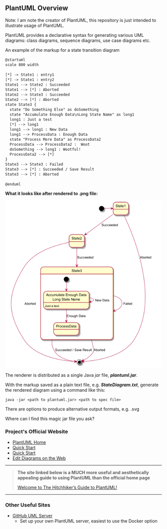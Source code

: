 ## **PlantUML Overview** ##

Note: I am note the creator of PlantUML, this repository is just intended to illustrate usage of PlantUML.

PlantUML provides a declarative syntax for generating various UML diagrams: class diagrams, sequence diagrams, use case diagrams etc.

An example of the markup for a state transition diagram


```
@startuml
scale 800 width

[*] -> State1 : entry1
[*] -> State1 : entry2
State1 --> State2 : Succeeded
State1 --> [*] : Aborted
State2 --> State3 : Succeeded
State2 --> [*] : Aborted
state State3 {
  state "Do Something Else" as doSomething
  state "Accumulate Enough Data\nLong State Name" as long1
  long1 : Just a test
  [*] --> long1
  long1 --> long1 : New Data
  long1 --> ProcessData : Enough Data
  state "Process More Data" as ProcessData2
  ProcessData --> ProcessData2 :  Woot
  doSomething --> long1 : Wootful!
  ProcessData2 --> [*]
}
State3 --> State3 : Failed
State3 --> [*] : Succeeded / Save Result
State3 --> [*] : Aborted

@enduml
```
**What it looks like after rendered to .png file:**

![alt text](https://raw.githubusercontent.com/danysdragons/PlantUML/master/State%20Diagram/stateDiagram.png "A nice state machine diagram, woot!")

The renderer is distributed as a single Java *jar* file, ***plantuml.jar***.

With the markup saved as a plain text file, e.g. ***StateDiagram.txt***, generate the rendered diagram using a command like this:



```
java -jar <path to plantuml.jar> <path to spec file>
```



There are options to produce alternative output formats, e.g. .svg

Where can I find this magic jar file you ask?

### **Project's Official Website** ###

- [PlantUML Home](https://plantuml.com/)
- [Quick Start](https://plantuml.com/starting)
- [Quick Start](https://plantuml.com/starting)
- [Edit Diagrams on the Web](http://www.plantuml.com/plantuml/uml/SyfFKj2rKt3CoKnELR1Io4ZDoSa70000)

---
>**The site linked below is a MUCH more useful and aesthetically appealing guide to using PlantUML than the official home page** 
>
>[Welcome to The Hitchhiker’s Guide to PlantUML!](https://crashedmind.github.io/PlantUMLHitchhikersGuide/)

---

### **Other Useful Sites** ###
- [GitHub UML Server](https://github.com/plantuml/plantuml-server)
  - Set up your own PlantUML server, easiest to use the Docker option










